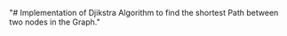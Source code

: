 "# Implementation of Djikstra Algorithm to find the shortest Path between two nodes in the Graph." 
